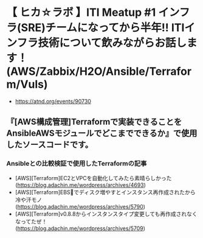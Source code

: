 # 【 ヒカ☆ラボ 】ITI Meatup #1 インフラ(SRE)チームになってから半年!! ITIインフラ技術について飲みながらお話します！(AWS/Zabbix/H2O/Ansible/Terraform/Vuls)

* https://atnd.org/events/90730

## 『[AWS構成管理]Terraformで実装できることをAnsibleAWSモジュールでどこまでできるか』で使用したソースコードです。

### Ansibleとの比較検証で使用したTerraformの記事

* [AWS][Terraform]EC2とVPCを自動化してみたら素晴らしかった<br>(https://blog.adachin.me/wordpress/archives/4693)
* [AWS][Terraform]EBSでディスク増やすとインスタンス再作成されたから冷や汗モノ<br>(https://blog.adachin.me/wordpress/archives/5790)
* [AWS][Terraform]v0.8.8からインスタンスタイプ変更しても再作成されなくなってたぜ！<br>(https://blog.adachin.me/wordpress/archives/5709)
